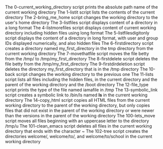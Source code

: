 The 0-current_working_directory script prints the absolute path name of the current working directory
The 1-listit script lists the contents of the current directory
The 2-bring_me_home script changes the working directory to the user's home directory
The 3-listfiles script displays content of a directory in a long format
The 4-listmorefiles script displays content of current working directory including hidden files using long format
The 5-listfilesdigitonly script displays the content of a directory in long format, with user and group IDs displayed numerically, and also hidden files
The 6-firstdirectory script creates a directory named my_first_directory in the tmp directory from the current working directory
The 7-movethatfile script moves the file betty from the /tmp/ to /tmp/my_first_directory
The 8-firstdelete script deletes the file betty from the /tmp/my_first_directory
The 9-firstdirdeletion script deletes the directory my_first_directory that is in the /tmp directory
The 10-back script changes the working directory to the previous one
The 11-lists script lists all files including the hidden files, in the current directory and the parent of the working directory and the /boot directory
The 12-file_type script prints the type of the file named iamafile in /tmp
The 13-symbolic_link script creates a symbolic link to /bin/ls named __ls__ in the current working directory
The 14-copy_html script copies all HTML files from the current working directory to the parent of the working directory, but only copies files that did not exist in the parent of the working directory or were newer than the versions in the parent of the working directory
The 100-lets_move script moves all files beginning with an uppercase letter to the directory /tmp/u
The 101-clean_emacs script deletes all files in the current working directory that ends with the character ~
The 102-tree script creates the directories welcome/, welcome/to/, and welcome/to/school in the current working directory
